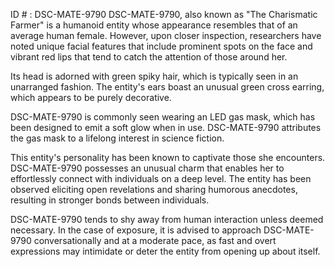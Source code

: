 ID # : DSC-MATE-9790
DSC-MATE-9790, also known as "The Charismatic Farmer" is a humanoid entity whose appearance resembles that of an average human female. However, upon closer inspection, researchers have noted unique facial features that include prominent spots on the face and vibrant red lips that tend to catch the attention of those around her.

Its head is adorned with green spiky hair, which is typically seen in an unarranged fashion. The entity's ears boast an unusual green cross earring, which appears to be purely decorative.

DSC-MATE-9790 is commonly seen wearing an LED gas mask, which has been designed to emit a soft glow when in use. DSC-MATE-9790 attributes the gas mask to a lifelong interest in science fiction.

This entity's personality has been known to captivate those she encounters. DSC-MATE-9790 possesses an unusual charm that enables her to effortlessly connect with individuals on a deep level. The entity has been observed eliciting open revelations and sharing humorous anecdotes, resulting in stronger bonds between individuals.

DSC-MATE-9790 tends to shy away from human interaction unless deemed necessary. In the case of exposure, it is advised to approach DSC-MATE-9790 conversationally and at a moderate pace, as fast and overt expressions may intimidate or deter the entity from opening up about itself.